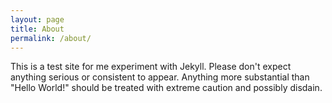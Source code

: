 ```yaml
---
layout: page
title: About
permalink: /about/
---
```


This is a test site for me experiment with Jekyll. Please don't expect anything serious or consistent to appear. Anything more substantial than "Hello World!" should be treated with extreme caution and possibly disdain.